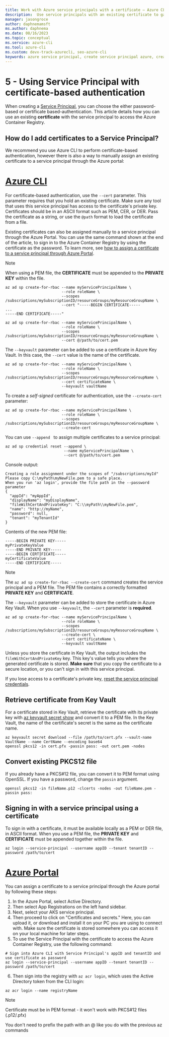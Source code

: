 ```yaml
---
title: Work with Azure service principals with a certificate – Azure CLI | Microsoft Docs
description:  Use service principals with an existing certificate to gain control over which Azure resources can be accessed.
manager: jasongroce
author: daphnemamsft
ms.author: daphnema
ms.date: 08/16/2023
ms.topic: conceptual
ms.service: azure-cli
ms.tool: azure-cli
ms.custom: devx-track-azurecli, seo-azure-cli
keywords: azure service principal, create service principal azure, create service principal azure cli
---
```


# 5 - Using Service Principal with certificate-based authentication

When creating a [Service Principal](./azure-cli-sp-tutorial-1.md), you can choose the either password-based or certificate based-authentication. This article details how you can use an existing **certificate** with the service principal to access the Azure Container Registry.

## How do I add certificates to a Service Principal?

We recommend you use Azure CLI to perform certificate-based authentication, however there is also a way to manually assign an existing certificate to a service principal through the Azure portal:

# [Azure CLI](#tab/concepts)

For certificate-based authentication, use the `--cert` parameter. This parameter requires that you hold an existing certificate. Make sure any tool that uses this service principal has access to the certificate's private key. Certificates should be in an ASCII format such as PEM, CER, or DER. Pass the certificate as a string, or use the `@path` format to load the certificate from a file.

Existing certificates can also be assigned manually to a service principal through the Azure Portal. You can use the same command shown at the end of the article, to sign in to the Azure Container Registry by using the certificate as the password. To learn more, see [how to assign a certificate to a service principal through Azure Portal](./service-principal-certificate-az-portal.md).

> [!NOTE]
> When using a PEM file, the **CERTIFICATE** must be appended to the **PRIVATE KEY** within the file.

```azurecli-interactive
az ad sp create-for-rbac --name myServicePrincipalName \
                         --role roleName \
                         --scopes /subscriptions/mySubscriptionID/resourceGroups/myResourceGroupName \
                         --cert "-----BEGIN CERTIFICATE-----
...
-----END CERTIFICATE-----"
```

```azurecli-interactive
az ad sp create-for-rbac --name myServicePrincipalName \
                         --role roleName \
                         --scopes /subscriptions/mySubscriptionID/resourceGroups/myResourceGroupName \
                         --cert @/path/to/cert.pem
```

The `--keyvault` parameter can be added to use a certificate in Azure Key Vault. In this case, the `--cert` value is the name of the certificate.

```azurecli-interactive
az ad sp create-for-rbac --name myServicePrincipalName \
                         --role roleName \
                         --scopes /subscriptions/mySubscriptionID/resourceGroups/myResourceGroupName \
                         --cert certificateName \
                         --keyvault vaultName
```

To create a _self-signed_ certificate for authentication, use the `--create-cert` parameter:

```azurecli-interactive
az ad sp create-for-rbac --name myServicePrincipalName \
                         --role roleName \
                         --scopes /subscriptions/mySubscriptionID/resourceGroups/myResourceGroupName \
                         --create-cert
```

You can use `--append ` to assign multiple certificates to a service principal:

```azurecli-interactive
az ad sp credential reset --append \
                          --name myServicePrincipalName \
                          --cert @/path/to/cert.pem
```

Console output:

```
Creating a role assignment under the scopes of "/subscriptions/myId"
Please copy C:\myPath\myNewFile.pem to a safe place.
When you run 'az login', provide the file path in the --password parameter
{
  "appId": "myAppId",
  "displayName": "myDisplayName",
  "fileWithCertAndPrivateKey": "C:\\myPath\\myNewFile.pem",
  "name": "http://myName",
  "password": null,
  "tenant": "myTenantId"
}
```

Contents of the new PEM file:
```
-----BEGIN PRIVATE KEY-----
myPrivateKeyValue
-----END PRIVATE KEY-----
-----BEGIN CERTIFICATE-----
myCertificateValue
-----END CERTIFICATE-----
```

> [!NOTE]
> The `az ad sp create-for-rbac --create-cert` command creates the service principal and a PEM file. The PEM file contains a correctly formatted **PRIVATE KEY** and **CERTIFICATE**.

The `--keyvault` parameter can be added to store the certificate in Azure Key Vault. When you use `--keyvault`, the `--cert` parameter is __required__.

```azurecli-interactive
az ad sp create-for-rbac --name myServicePrincipalName \
                         --role roleName \
                         --scopes /subscriptions/mySubscriptionID/resourceGroups/myResourceGroupName \
                         --create-cert \
                         --cert certificateName \
                         --keyvault vaultName
```

Unless you store the certificate in Key Vault, the output includes the `fileWithCertAndPrivateKey` key. This key's value tells you where the generated certificate is stored.
__Make sure__ that you copy the certificate to a secure location, or you can't sign in with this service principal.

If you lose access to a certificate's private key, [reset the service principal credentials](./(./azure-cli-sp-tutorial-7.md)).

## Retrieve certificate from Key Vault

For a certificate stored in Key Vault, retrieve the certificate with its private key with [az keyvault secret show](/cli/azure/keyvault/secret#az-keyvault-secret-show) and convert it to a PEM file. In the Key Vault, the name of the certificate's secret is the same as the certificate name.

```azurecli-interactive
az keyvault secret download --file /path/to/cert.pfx --vault-name VaultName --name CertName --encoding base64
openssl pkcs12 -in cert.pfx -passin pass: -out cert.pem -nodes
```

## Convert existing PKCS12 file

If you already have a PKCS#12 file, you can convert it to PEM format using OpenSSL.  If you have a password, change the `passin` argument.

```console
openssl pkcs12 -in fileName.p12 -clcerts -nodes -out fileName.pem -passin pass:
```

## Signing in with a service principal using a certificate

To sign in with a certificate, it must be available locally as a PEM or DER file, in ASCII format. When you use a PEM file, the **PRIVATE KEY** and **CERTIFICATE** must be appended together within the file.

```azurecli-interactive
az login --service-principal --username appID --tenant tenantID --password /path/to/cert
```


# [Azure Portal](#tab/examples)

You can assign a certificate to a service principal through the Azure portal by following these steps:

1. In the Azure Portal, select Active Directory.
2. Then select App Registrations on the left hand sidebar.
3. Next, select your AKS service principal.
4. Then proceed to click on "Certificates and secrets." Here, you can upload it, or download and install it on your PC you are using to connect with. Make sure the certificate is stored somewhere you can access it on your local machine for later steps.
5. To use the Service Principal with the certificate to access the Azure Container Registry, use the following command:

```azurecli-interactive
# Sign into Azure CLI with Service Principal's appID and tenantID and use certificate as password
az login --service-principal --username appID --tenant tenantID --password /path/to/cert
```

6. Then sign into the registry with `az acr login`, which uses the Active Directory token from the CLI login:

```azurecli-interactive
az acr login --name registryName
```

> [!NOTE]
> Certificate must be in PEM format - it won't work with PKCS#12 files (.p12/.pfx)
>
> You don't need to prefix the path with an @ like you do with the previous az commands